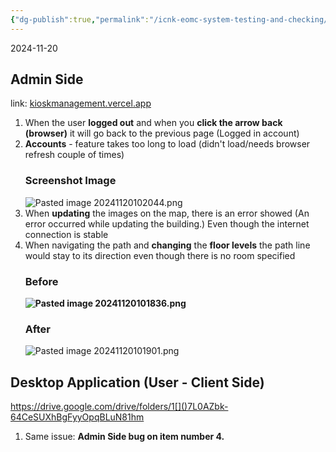 ```yaml
---
{"dg-publish":true,"permalink":"/icnk-eomc-system-testing-and-checking/","tags":["gardenEntry"]}
---
```


2024-11-20

## Admin Side
link: [kioskmanagement.vercel.app]()
1. When the user **logged out** and when you **click the arrow back (browser)** it will go back to the previous page (Logged in account)
2. **Accounts** - feature takes too long to load (didn't load/needs browser refresh couple of times)
   ### Screenshot Image
   ![Pasted image 20241120102044.png](/img/user/Pasted%20image%2020241120102044.png)
3.  When **updating** the images on the map, there is an error showed (An error occurred while updating the building.) Even though the internet connection is stable
4. When navigating the path and **changing** the **floor levels** the path line would stay to its direction even though there is no room specified
	### Before
	**![Pasted image 20241120101836.png](/img/user/Pasted%20image%2020241120101836.png)**
	### After
	![Pasted image 20241120101901.png](/img/user/Pasted%20image%2020241120101901.png)


## Desktop Application (User - Client Side)
https://drive.google.com/drive/folders/1[]()7L0AZbk-64CeSUXhBgFyyOpqBLuN81hm


1.  Same issue: **Admin Side bug on item number 4.**
